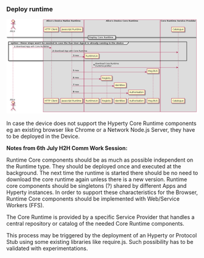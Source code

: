 ### Deploy runtime

![Deploy Core Runtime Components in the Native Runtime](deploy-runtime.png)

In case the device does not support the Hyperty Core Runtime components eg an existing browser like Chrome or a Network Node.js Server, they have to be deployed in the Device.

**Notes from 6th July H2H Comm Work Session:**

Runtime Core components should be as much as possible independent on the Runtime type. 
They should be deployed once and executed at the background. The next time the runtime is started there should be no need to download the core runtime again unless there is a new version. Runtime core components should be singletons (?) shared by different Apps and Hyperty instances. In order to support these characteristics for the Browser, Runtime Core components should be implemented with Web/Service Workers (FFS).

The Core Runtime is provided by a specific Service Provider that handles a central repository or catalog of the needed Core Runtime components.

This process may be triggered by the deployment of an Hyperty or Protocol Stub using some existing libraries like require.js. Such possibility has to be validated with experimentations.
